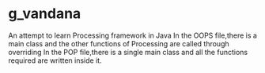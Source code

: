 # g_vandana
An attempt to learn Processing framework in Java
In the OOPS file,there is a main class and the other functions of Processing are called through overriding
In the POP file,there is a single main class and all the functions required are written inside it.
